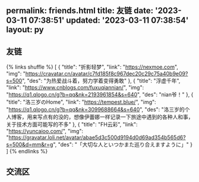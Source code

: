 permalink: friends.html
title: 友链
date: '2023-03-11 07:38:51'
updated: '2023-03-11 07:38:54'
layout: py
---

## 友链

<!-- - [![折影轻梦](https://cravatar.cn/avatar/c7fd185f8c967dec20c29c75a40b9e09?s=500)](https://nexmoe.com/ '折影轻梦') -->

{% links shuffle %}
[
 {
  "title": "折影轻梦",
  "link": "https://nexmoe.com",
  "img": "https://cravatar.cn/avatar/c7fd185f8c967dec20c29c75a40b9e09?s=500",
  "des": "为热爱战斗着，努力学着变得勇敢"
 },
 {
  "title": "浮虚千年",
  "link": "https://www.cnblogs.com/fuxuqiannian/",
  "img": "https://q1.qlogo.cn/g?b=qq&nk=2193961854&s=640",
  "des": "nian爷！"
 },
 {
  "title": "洛三岁のHome",
  "link": "https://tempest.blue/",
  "img": "https://q1.qlogo.cn/g?b=qq&nk=3099688664&s=640",
  "des": "洛三岁的个人博客，用来写点有的没的，想像伊蕾娜一样记录一下旅途中遇到的各种人和事，关于技术方面可能写的不多"
 },
 {
  "title": "FH云彩",
  "link": "https://yuncaioo.com/",
  "img": "https://gravatar.loli.net/avatar/abae5d3c500d9194d0d69ad354b565d6?s=500&d=mm&r=g",
  "des": "「大切な人といつかまた巡り合えますように」"
 }
]
{% endlinks %}

## 交流区
